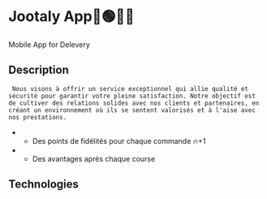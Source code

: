 # Jootaly App🚀🟢🔵🚀

Mobile App for Delevery 

## Description
     Nous visons à offrir un service exceptionnel qui allie qualité et sécurité pour garantir votre pleine satisfaction. Notre objectif est de cultiver des relations solides avec nos clients et partenaires, en créant un environnement où ils se sentent valorisés et à l'aise avec nos prestations.
* + Des points de fidélités pour chaque commande 🔥+1
* + Des avantages après chaque course

## Technologies